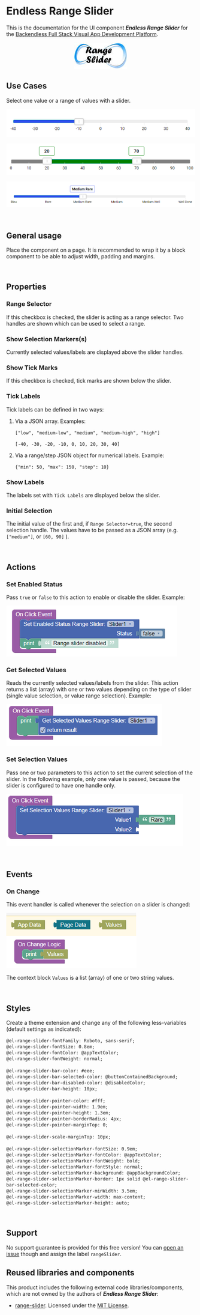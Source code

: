 # Endless Range Slider

This is the documentation for the UI component ***Endless Range Slider*** for the [Backendless Full Stack Visual App Development Platform](https://backendless.com).

<center>

![Icon](./assets/Icon.jpg)

</center>

## Use Cases
Select one value or a range of values with a slider.

![sample](./assets/sample2.png)

![sample](./assets/sample3.png)

![sample](./assets/sample1.png)

<br>

## General usage
Place the component on a page. It is recommended to wrap it by a block component to be able to adjust width, padding and margins.

<br>

## Properties

### Range Selector
If this checkbox is checked, the slider is acting as a range selector. Two handles are shown which can be used to select a range.

### Show Selection Markers(s)
Currently selected values/labels are displayed above the slider handles.

### Show Tick Marks
If this checkbox is checked, tick marks are shown below the slider.

### Tick Labels
Tick labels can be defined in two ways:
1. Via a JSON array. Examples:
   ```
   ["low", "medium-low", "medium", "medium-high", "high"]
   ```
   ```
   [-40, -30, -20, -10, 0, 10, 20, 30, 40]
   ```

2. Via a range/step JSON object for numerical labels. Example:
   ```
   {"min": 50, "max": 150, "step": 10}
   ```

### Show Labels
The labels set with ``Tick Labels`` are displayed below the slider.

### Initial Selection
The initial value of the first and, if ``Range Selector=true``, the second selection handle. The values have to be passed as a JSON array (e.g. ``["medium"]``, or ``[60, 90]`` ).

<br>

## Actions

### Set Enabled Status
Pass ``true`` or ``false`` to this action to enable or disable the slider. Example:

![sample](./assets/Disable.png)

### Get Selected Values
Reads the currently selected values/labels from the slider. This action returns a list (array) with one or two values depending on the type of slider (single value selection, or value range selection). Example:

![sample](./assets/getSelection.png)

### Set Selection Values
Pass one or two parameters to this action to set the current selection of the slider. In the following example, only one value is passed, because the slider is configured to have one handle only.

![sample](./assets/setSelection.png)

<br>

## Events

### On Change

This event handler is called whenever the selection on a slider is changed:

![sample](./assets/onChange.png)

The context block ``Values`` is a list (array) of one or two string values.

<br>

## Styles
Create a theme extension and change any of the following less-variables (default settings as indicated):

```less
@el-range-slider-fontFamily: Roboto, sans-serif;
@el-range-slider-fontSize: 0.8em;
@el-range-slider-fontColor: @appTextColor;
@el-range-slider-fontWeight: normal;

@el-range-slider-bar-color: #eee;
@el-range-slider-bar-selected-color: @buttonContainedBackground;
@el-range-slider-bar-disabled-color: @disabledColor;
@el-range-slider-bar-height: 10px;  

@el-range-slider-pointer-color: #fff;
@el-range-slider-pointer-width: 1.9em;  
@el-range-slider-pointer-height: 1.3em;  
@el-range-slider-pointer-borderRadius: 4px;  
@el-range-slider-pointer-marginTop: 0;

@el-range-slider-scale-marginTop: 10px; 

@el-range-slider-selectionMarker-fontSize: 0.9em;
@el-range-slider-selectionMarker-fontColor: @appTextColor;
@el-range-slider-selectionMarker-fontWeight: bold;
@el-range-slider-selectionMarker-fontStyle: normal;
@el-range-slider-selectionMarker-background: @appBackgroundColor;
@el-range-slider-selectionMarker-border: 1px solid @el-range-slider-bar-selected-color;  
@el-range-slider-selectionMarker-minWidth: 3.5em;
@el-range-slider-selectionMarker-width: max-content;
@el-range-slider-selectionMarker-height: auto;
```

<br>

## Support
No support guarantee is provided for this free version! You can [open an issue](https://github.com/klako-web/Endless-Components/issues/new) though and assign the label ``rangeSlider``.

## Reused libraries and components
This product includes the following external code libraries/components, which are not owned by the authors of ***Endless Range Slider***:

- [range-slider](https://github.com/slawomir-zaziablo/range-slider). Licensed under the [MIT License](https://github.com/slawomir-zaziablo/range-slider/blob/master/LICENSE).
